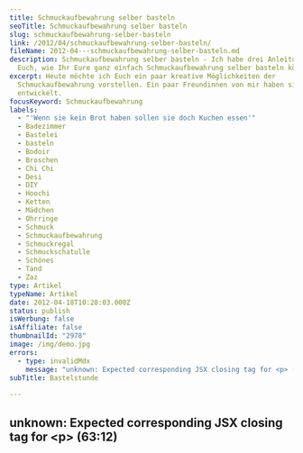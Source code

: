 ```yaml
---
title: Schmuckaufbewahrung selber basteln
seoTitle: Schmuckaufbewahrung selber basteln
slug: schmuckaufbewahrung-selber-basteln
link: /2012/04/schmuckaufbewahrung-selber-basteln/
fileName: 2012-04---schmuckaufbewahrung-selber-basteln.md
description: Schmuckaufbewahrung selber basteln - Ich habe drei Anleitungen für
  Euch, wie Ihr Eure ganz einfach Schmuckaufbewahrung selber basteln könnt.
excerpt: Heute möchte ich Euch ein paar kreative Möglichkeiten der
  Schmuckaufbewahrung vorstellen. Ein paar Freundinnen von mir haben sie
  entwickelt.
focusKeyword: Schmuckaufbewahrung
labels:
  - "'Wenn sie kein Brot haben sollen sie doch Kuchen essen'"
  - Badezimmer
  - Bastelei
  - basteln
  - Bodoir
  - Broschen
  - Chi Chi
  - Desi
  - DIY
  - Hoochi
  - Ketten
  - Mädchen
  - Ohrringe
  - Schmuck
  - Schmuckaufbewahrung
  - Schmuckregal
  - Schmuckschatulle
  - Schönes
  - Tand
  - Zaz
type: Artikel
typeName: Artikel
date: 2012-04-18T10:28:03.000Z
status: publish
isWerbung: false
isAffiliate: false
thumbnailId: "2978"
image: /img/demo.jpg
errors:
  - type: invalidMdx
    message: "unknown: Expected corresponding JSX closing tag for <p> (63:12)"
subTitle: Bastelstunde
  
---
```


## unknown: Expected corresponding JSX closing tag for &lt;p> (63:12)

<!--
![Foto: cardamonchai 3/2012](https://cardamonchai.files.wordpress.com/2012/04/img_8927.jpeg "Schmuckaufbewahrung selber basteln")

**Heute widme ich mich mal einem ganz neuen Thema: Der Bastelei.**

Vor Kurzem kam ich mit zwei Freundinnen über ein Soziales Netzwerk ins Gespräch
über ein Luxusproblem: Wo bringe ich meinen **Modeschmuck** unter? Am besten so,
dass ich ihn immer sehen und nicht jedes Mal lange graben muss, oder gar
vergesse, dass das ein oder andere Teil existiert, weil es irgendwo ganz unten
in einem Kistchen liegt?

## 3 Lösungen

Eine der beiden, [Hoochi](https://hoochi1107.wordpress.com/) hatte ein Foto
ihrer Lösung gepostet, was Desi und mich natürlich dazu anregte, ihr auch von
unseren "Schmuckvariationen" zu berichten.

Fotos waren schnell geschossen, die Idee für einen Blogeintrag liegt auf der
Hand.

Kommen wir zuerst zu [Hoochis](https://hoochi1107.wordpress.com/) Lösung: Ein
einfacher Hasendraht ziert nun ihr **Badezimmer** , der sich nach und nach mit
Ohrringen, Haarreifen, Ketten und vielen weiteren herrlichen kleinen
Unnötigkeiten füllt. Eine sehr edel anmutende Lösung, wie ich finde, die rein
gar nichts von einem Hasenstall hat:

![Foto: Hoochi 4/2012 | full](https://cardamonchai.files.wordpress.com/2012/04/sandras-schmuck2.jpg "Foto: Hoochi 4/2012")

Als nächstes folgt ein Bild von Desis Kreativlösung: Sie hat Schwämmholz
gesammelt und es mit kleinen Bildernägeln versehen, an denen sie ihre Schätze
aufgehängt hat:

![Foto: Desi 4/2012 | full](https://cardamonchai.files.wordpress.com/2012/04/desis-schmuck1.jpg "Foto: Desi 4/2012")

Zuletzt noch zu meiner Variante der Schmuckaufbewahrung: Als ich vor einiger
Zeit noch gekellnert habe, habe ich Champagnerkorken gesammelt, die ich dann mit
einer Laubsäge in Scheiben geschnitten und auf einen Bilderrahmen geklebt habe.
In diese Platte lassen sich nun schön alle Ohrringe und Broschen pieksen, für
alles andere suche ich allerdings im Moment noch eine perfekte Lösung.

![Foto cardamonchai 4/2012 | full](https://cardamonchai.files.wordpress.com/2012/04/img_9236.jpg "Foto cardamonchai 4/2012")

Was gibt es sonst noch für Aufbewahrungsmöglichkeiten? Habt ihr Tipps? Habt ihr
vielleicht noch was viel tolleres gebaut? Ich freue mich auf jeden Fall auf
Fotos, die ich gerne nachträglich in diesem Artikel posten werde, genau so
natürlich über Kommentare mit "Montageanleitungen".

_ **Song des Tages** _ **Zaz - Ton Rêve**

[youtube=http://www.youtube.com/watch?v=1S3TyzpzQP8&amp;feature=related]

## Nachtrag am 26.04.2012

Hier ist, sie, die heiß ersehnte **Bastelanleitung** für Hoochis
"Schmuckhängedings". Viel Spaß beim Lesen und beim Nachbasteln!

<blockquote>"Und nun meine Damen, die Bastelanleitung. Ich gehe von den Materialangaben meines Dingens aus.

Hasendraht 2 Dübel 2 Haken Zange Bohrmaschine Bohrer

Hasendraht ausrollen und gerade biegen. Am besten man stellt schwere Gegenstände
darauf, dann geht es besser. Je nach Größe des gewünschten Schmuckhängedings
dann den Hasendraht abzwicken. Ich habe 2 Bahnen genommen. Danach die 2 Bahnen
miteinander befestigen. das habe ich gemacht, indem ich die einzelne Drähte bei
beiden Bahnen, die Hochkant verlaufen, abgezwickt habe. Außerdem sollte man noch
die wagrechten Drähte abzwicken. Also bei Bahn Nummer 1 jeden 1., 3., 5., usw.
und bei Bahn Nummer 2 jeden 2., 4., 6.

Anschließend habe ich beide Bahnen nebeneinander gelegt und die Drähte, die nun
wegstehen um die andere Bahn herum umgebogen. Somit hatte ich nun einen großen
Hasendraht.

Dann habe ich in der Mitte ein Loch heraus gezwickt und oben des Loches dann
wieder Drähte abgezwickt und nach oben gebogen (um Ketten und Haarbänder hin
hängen zu können). Dasselbe habe ich am unteren Rand des Drahtes auch gemacht,
um dann Armreifen, Uhren etc. hin hängen zu können. Allerdings muss man beim
Hochbiegen der Drähte aufpassen, denn sie brechen leicht ab. Löcher in die Decke
bohren, Dübel rein, Haken rein und Schmuckhängedings in die Haken einhängen.
FERTIG!!!"</blockquote>

-->

  